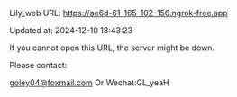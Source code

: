 Lily_web URL: https://ae6d-61-165-102-156.ngrok-free.app

Updated at: 2024-12-10 18:43:23

If you cannot open this URL, the server might be down.

Please contact: 

goley04@foxmail.com Or Wechat:GL_yeaH